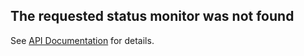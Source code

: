 ## __The requested status monitor was not found__

See [API Documentation](../api-documentation.md) for details. 
